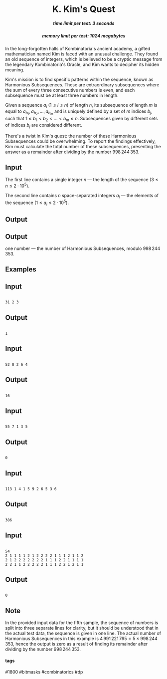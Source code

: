 <h1 style='text-align: center;'> K. Kim's Quest</h1>

<h5 style='text-align: center;'>time limit per test: 3 seconds</h5>
<h5 style='text-align: center;'>memory limit per test: 1024 megabytes</h5>

In the long-forgotten halls of Kombinatoria's ancient academy, a gifted mathematician named Kim is faced with an unusual challenge. They found an old sequence of integers, which is believed to be a cryptic message from the legendary Kombinatoria's Oracle, and Kim wants to decipher its hidden meaning.

Kim's mission is to find specific patterns within the sequence, known as Harmonious Subsequences. These are extraordinary subsequences where the sum of every three consecutive numbers is even, and each subsequence must be at least three numbers in length. 

Given a sequence $a_i$ ($1 \le i \le n$) of length $n$, its subsequence of length $m$ is equal to $a_{b_1}, a_{b_2}, \ldots, a_{b_m}$ and is uniquely defined by a set of $m$ indices $b_j$, such that $1 \le b_1 < b_2 < \ldots < b_m \le n$. Subsequences given by different sets of indices $b_j$ are considered different.

There's a twist in Kim's quest: the number of these Harmonious Subsequences could be overwhelming. To report the findings effectively, Kim must calculate the total number of these subsequences, presenting the answer as a remainder after dividing by the number $998\,244\,353$.

## Input

The first line contains a single integer $n$ — the length of the sequence ($3 \le n \le 2 \cdot 10^5$).

The second line contains $n$ space-separated integers $a_i$ — the elements of the sequence ($1 \le a_i \le 2 \cdot 10^5$).

## Output

## Output

 one number — the number of Harmonious Subsequences, modulo $998\,244\,353$.

## Examples

## Input


```

31 2 3
```
## Output


```

1

```
## Input


```

52 8 2 6 4
```
## Output


```

16

```
## Input


```

55 7 1 3 5
```
## Output


```

0

```
## Input


```

113 1 4 1 5 9 2 6 5 3 6
```
## Output


```

386

```
## Input


```

54
2 1 1 1 1 2 1 2 2 2 2 1 1 1 2 1 1 2
2 1 2 2 2 2 2 2 2 1 1 1 2 2 1 1 1 1
2 2 1 1 2 2 2 2 2 1 1 1 2 2 1 2 1 1

```
## Output


```

0

```
## Note

In the provided input data for the fifth sample, the sequence of numbers is split into three separate lines for clarity, but it should be understood that in the actual test data, the sequence is given in one line. The actual number of Harmonious Subsequences in this example is $4\,991\,221\,765 = 5 \times 998\,244\,353$, hence the output is zero as a result of finding its remainder after dividing by the number $998\,244\,353$.



#### tags 

#1800 #bitmasks #combinatorics #dp 